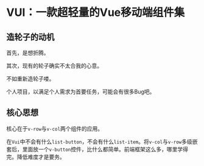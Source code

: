 # VUI：一款超轻量的Vue移动端组件集

## 造轮子的动机

首先，是想折腾。

其次，现有的轮子确实不太合我的心意。

不如重新造轮子喽。

个人项目，以满足个人需求为首要任务，可能会有很多Bug吧。

## 核心思想

核心在于`v-row`与`v-col`两个组件的应用。

在`Vui`中不会有什么`list-button`，不会有什么`list-item`。将`v-col`与`v-row`多级嵌套后，里面放一个`v-button`控件，比什么都简单。前端框架这么多，哪里学得完。降低难度才是要务。
